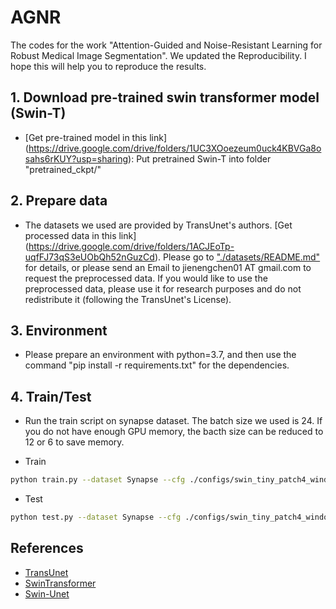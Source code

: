 # AGNR
The codes for the work "Attention-Guided and Noise-Resistant Learning for Robust Medical Image Segmentation".  We updated the Reproducibility. I hope this will help you to reproduce the results.

## 1. Download pre-trained swin transformer model (Swin-T)
* [Get pre-trained model in this link] (https://drive.google.com/drive/folders/1UC3XOoezeum0uck4KBVGa8osahs6rKUY?usp=sharing): Put pretrained Swin-T into folder "pretrained_ckpt/"

## 2. Prepare data

- The datasets we used are provided by TransUnet's authors. [Get processed data in this link] (https://drive.google.com/drive/folders/1ACJEoTp-uqfFJ73qS3eUObQh52nGuzCd). Please go to ["./datasets/README.md"](datasets/README.md) for details, or please send an Email to jienengchen01 AT gmail.com to request the preprocessed data. If you would like to use the preprocessed data, please use it for research purposes and do not redistribute it (following the TransUnet's License).

## 3. Environment

- Please prepare an environment with python=3.7, and then use the command "pip install -r requirements.txt" for the dependencies.

## 4. Train/Test

- Run the train script on synapse dataset. The batch size we used is 24. If you do not have enough GPU memory, the bacth size can be reduced to 12 or 6 to save memory.

- Train

```bash
python train.py --dataset Synapse --cfg ./configs/swin_tiny_patch4_window7_224_lite.yaml --root_path your DATA_DIR --max_epochs 150 --output_dir your OUT_DIR   --img_size 224 --base_lr 0.05 --batch_size 24

```

- Test 

```bash
python test.py --dataset Synapse --cfg ./configs/swin_tiny_patch4_window7_224_lite.yaml  --volume_path your DATA_DIR --output_dir your OUT_DIR --max_epoch 150 --base_lr 0.05 --img_size 224 --batch_size 24 --item_id your ITEM_ID
```



## References
* [TransUnet](https://github.com/Beckschen/TransUNet)
* [SwinTransformer](https://github.com/microsoft/Swin-Transformer)
* [Swin-Unet](https://github.com/HuCaoFighting/Swin-Unet)



